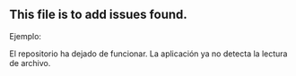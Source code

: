 ## This file is to add issues found.

Ejemplo:


El repositorio ha dejado de funcionar.
La aplicación ya no detecta la lectura de archivo.
